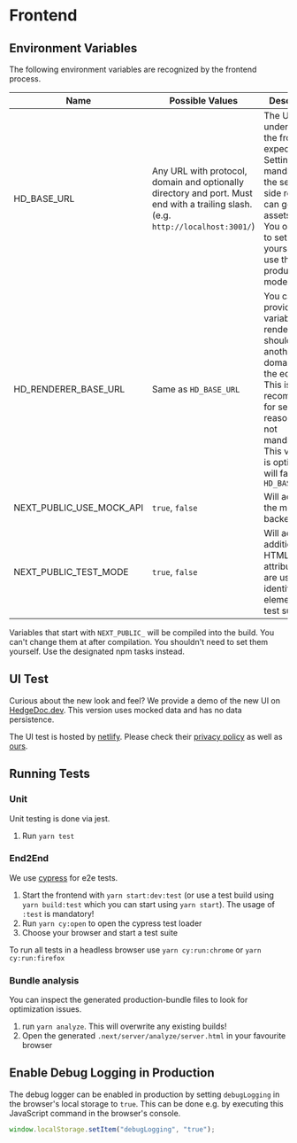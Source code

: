# Frontend

## Environment Variables

The following environment variables are recognized by the frontend process.

| Name                     | Possible Values                                                                                                                  | Description                                                                                                                                                                                                       |
| ------------------------ | -------------------------------------------------------------------------------------------------------------------------------- | ----------------------------------------------------------------------------------------------------------------------------------------------------------------------------------------------------------------- |
| HD_BASE_URL              | Any URL with protocol, domain and optionally directory and port. Must end with a trailing slash. (e.g. `http://localhost:3001/`) | The URL under which the frontend is expected. Setting this is mandatory so the server side rendering can generate assets URLs. You only need to set this yourself if you use the production mode.                 |
| HD_RENDERER_BASE_URL     | Same as `HD_BASE_URL`                                                                                                            | You can provide this variable if the renderer should use another domain than the editor. This is recommended for security reasons but not mandatory. This variable is optional and will fallback to `HD_BASE_URL` |
| NEXT_PUBLIC_USE_MOCK_API | `true`, `false`                                                                                                                  | Will activate the mocked backend                                                                                                                                                                                  |
| NEXT_PUBLIC_TEST_MODE    | `true`, `false`                                                                                                                  | Will activate additional HTML attributes that are used to identify elements for test suits.                                                                                                                       |

Variables that start with `NEXT_PUBLIC_` will be compiled into the build. You can't change them at
after compilation. You shouldn't need to set them yourself. Use the designated npm tasks instead.

## UI Test

Curious about the new look and feel? We provide a demo of the new UI on
[HedgeDoc.dev][hedgedoc-dev]. This version uses mocked data and has no data persistence.

The UI test is hosted by [netlify][netlify]. Please check their [privacy policy][netlify-privacy]
as well as [ours][privacy].

## Running Tests

### Unit

Unit testing is done via jest.

1. Run `yarn test`

### End2End

We use [cypress][cypress] for e2e tests.

1. Start the frontend with `yarn start:dev:test` (or use a test build using `yarn build:test`
   which you can start using `yarn start`). The usage of `:test` is mandatory!
2. Run `yarn cy:open` to open the cypress test loader
3. Choose your browser and start a test suite

To run all tests in a headless browser use `yarn cy:run:chrome` or `yarn cy:run:firefox`

### Bundle analysis

You can inspect the generated production-bundle files to look for optimization issues.

1. run `yarn analyze`. This will overwrite any existing builds!
2. Open the generated `.next/server/analyze/server.html` in your favourite browser

## Enable Debug Logging in Production

The debug logger can be enabled in production by setting `debugLogging` in the browser's
local storage to `true`. This can be done e.g. by executing this JavaScript command
in the browser's console.

```javascript
window.localStorage.setItem("debugLogging", "true");
```

[hedgedoc-dev]: https://hedgedoc.dev
[netlify]: https://netlify.com
[netlify-privacy]: https://netlify.com/privacy
[privacy]: https://hedgedoc.org/privacy-policy
[cypress]: https://cypress.io
